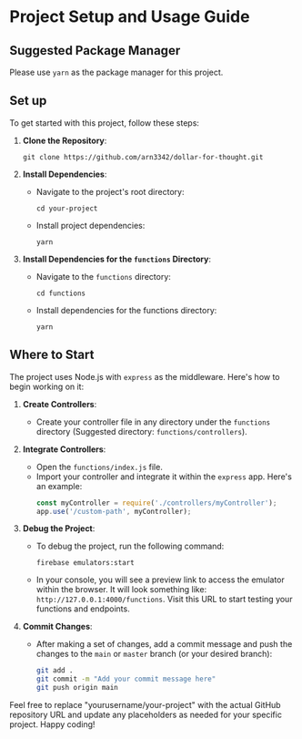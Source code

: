 # Project Setup and Usage Guide

## Suggested Package Manager

Please use `yarn` as the package manager for this project.

## Set up

To get started with this project, follow these steps:

1. **Clone the Repository**: 
   ```
   git clone https://github.com/arn3342/dollar-for-thought.git
   ```

2. **Install Dependencies**:
   - Navigate to the project's root directory:
     ```
     cd your-project
     ```
   - Install project dependencies:
     ```
     yarn
     ```

3. **Install Dependencies for the `functions` Directory**:
   - Navigate to the `functions` directory:
     ```
     cd functions
     ```
   - Install dependencies for the functions directory:
     ```
     yarn
     ```

## Where to Start

The project uses Node.js with `express` as the middleware. Here's how to begin working on it:

1. **Create Controllers**:
   - Create your controller file in any directory under the `functions` directory (Suggested directory: `functions/controllers`).
   
2. **Integrate Controllers**:
   - Open the `functions/index.js` file.
   - Import your controller and integrate it within the `express` app. Here's an example:
     ```javascript
     const myController = require('./controllers/myController');
     app.use('/custom-path', myController);
     ```

3. **Debug the Project**:
   - To debug the project, run the following command:
     ```
     firebase emulators:start
     ```
   - In your console, you will see a preview link to access the emulator within the browser. It will look something like: `http://127.0.0.1:4000/functions`. Visit this URL to start testing your functions and endpoints.

4. **Commit Changes**:
   - After making a set of changes, add a commit message and push the changes to the `main` or `master` branch (or your desired branch):
     ```bash
     git add .
     git commit -m "Add your commit message here"
     git push origin main
     ```

Feel free to replace "yourusername/your-project" with the actual GitHub repository URL and update any placeholders as needed for your specific project. Happy coding!
